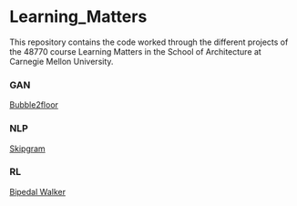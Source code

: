 # Learning_Matters

This repository contains the code worked through the different projects of the 48770 course Learning Matters in the School of Architecture at Carnegie Mellon University. 

### GAN 

[Bubble2floor](https://colab.research.google.com/drive/1VJ45-PGi1ZU2YUdTGwlj-dAN69cHYW3c?usp=sharing)

### NLP

[Skipgram](https://colab.research.google.com/drive/119uI1LDVejXy8T8BjR_k2dj7Znia4EVt?usp=sharing)

### RL 

[Bipedal Walker](https://colab.research.google.com/drive/1dm_Rope1cSim7xg1yoKmbk9VLUYqFVh4?usp=sharing)

